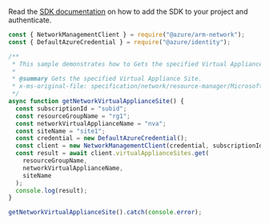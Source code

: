 Read the [SDK documentation](https://github.com/Azure/azure-sdk-for-js/blob/%40azure%2Farm-network_28.0.0/sdk/network/arm-network/README.md) on how to add the SDK to your project and authenticate.

```javascript
const { NetworkManagementClient } = require("@azure/arm-network");
const { DefaultAzureCredential } = require("@azure/identity");

/**
 * This sample demonstrates how to Gets the specified Virtual Appliance Site.
 *
 * @summary Gets the specified Virtual Appliance Site.
 * x-ms-original-file: specification/network/resource-manager/Microsoft.Network/stable/2021-08-01/examples/NetworkVirtualApplianceSiteGet.json
 */
async function getNetworkVirtualApplianceSite() {
  const subscriptionId = "subid";
  const resourceGroupName = "rg1";
  const networkVirtualApplianceName = "nva";
  const siteName = "site1";
  const credential = new DefaultAzureCredential();
  const client = new NetworkManagementClient(credential, subscriptionId);
  const result = await client.virtualApplianceSites.get(
    resourceGroupName,
    networkVirtualApplianceName,
    siteName
  );
  console.log(result);
}

getNetworkVirtualApplianceSite().catch(console.error);
```
